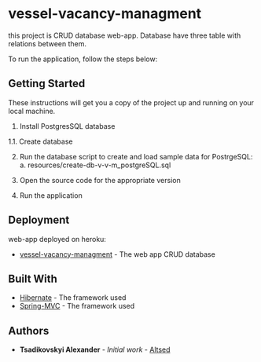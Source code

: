 # vessel-vacancy-managment

this project is CRUD database web-app.
Database have three table with relations between them.

To run the application, follow the steps below:


## Getting Started

These instructions will get you a copy of the project up and running on your local machine.

1. Install PostgresSQL database

1.1. Create database 

2. Run the database script to create and load sample data 
   for PostrgeSQL:
      a. resources/create-db-v-v-m_postgreSQL.sql
   
3. Open the source code for the appropriate version

4. Run the application


## Deployment

web-app deployed on heroku:
* [vessel-vacancy-managment](https://web-vessel-vacancy.herokuapp.com/) - The web app CRUD database

## Built With

* [Hibernate](http://www.hibernate.org) - The framework used
* [Spring-MVC](https://spring.io/) - The framework used



## Authors

* **Tsadikovskyi Alexander** - *Initial work* - [Altsed](https://github.com/Altsed)

